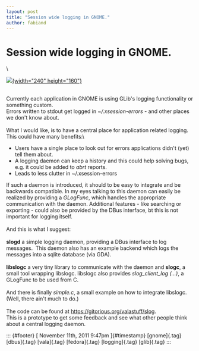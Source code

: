 ```yaml
---
layout: post
title: "Session wide logging in GNOME."
author: fabiand
---
```



Session wide logging in GNOME.
==============================

\

[![](http://farm6.static.flickr.com/5088/5283540844_da1b51cf89_m.jpg){width="240"
height="160"}](http://www.flickr.com/photos/21729315@N00/5283540844/ "Unbenannt von filmbase plus fog bei Flickr")

\
Currently each application in GNOME is using GLib's logging
functionality or something custom.\
Errors written to stdout get logged in *\~/.xsession-errors* - and other
places we don't know about.\
\
What I would like, is to have a central place for application related
logging. This could have many benefits:\

-   Users have a single place to look out for errors applications didn't
    (yet) tell them about.
-   A logging daemon can keep a history and this could help solving
    bugs, e.g. it could be added to *abrt* reports.
-   Leads to less clutter in \~/.xsession-errors

If such a daemon is introduced, it should to be easy to integrate and be
backwards compatible. In my eyes talking to this daemon can easily be
realized by providing a *GLogFunc*, which handles the appropriate
communication with the daemon. Additional features - like searching or
exporting - could also be provided by the DBus interface, bt this is not
important for logging itself.\
\
And this is what I suggest:\
\
**slogd** a simple logging daemon, providing a DBus interface to log
messages.  This daemon also has an example backend which logs the
messages into a sqlite database (via GDA).\
\
**libslogc** a very tiny library to communicate with the daemon and
**slogc**, a small tool wrapping libslogc. libslogc also provides
*slog\_client\_log (...)*, a GLogFunc to be used from C.\
\
And there is finally *simple.c*, a small example on how to integrate
libslogc. (Well, there ain't much to do.)\
\
The code can be found at <https://gitorious.org/valastuff/slog>.\
This is a prototype to get some feedback and see what other people think
about a central logging daemon.

::: {#footer}
[ November 11th, 2011 9:47pm ]{#timestamp} [gnome]{.tag} [dbus]{.tag}
[vala]{.tag} [fedora]{.tag} [logging]{.tag} [glib]{.tag}
:::
